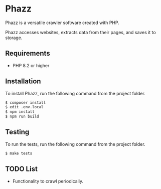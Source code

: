 # Phazz

Phazz is a versatile crawler software created with PHP.

Phazz accesses websites, extracts data from their pages, and saves it to storage.

## Requirements

- PHP 8.2 or higher

## Installation

To install Phazz, run the following command from the project folder.

```bash
$ composer install
$ edit .env.local
$ npm install
$ npm run build
```

## Testing

To run the tests, run the following command from the project folder.

```bash
$ make tests
```

## TODO List

- Functionality to crawl periodically.
